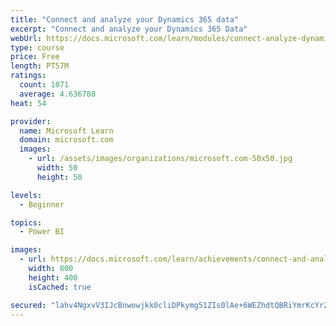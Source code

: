 ```yaml
---
title: "Connect and analyze your Dynamics 365 data​"
excerpt: "Connect and analyze your Dynamics 365 Data​"
webUrl: https://docs.microsoft.com/learn/modules/connect-analyze-dynamics-365-data/
type: course
price: Free
length: PT57M
ratings:
  count: 1071
  average: 4.636788
heat: 54

provider:
  name: Microsoft Learn
  domain: microsoft.com
  images:
    - url: /assets/images/organizations/microsoft.com-50x50.jpg
      width: 50
      height: 50

levels:
  - Beginner

topics:
  - Power BI

images:
  - url: https://docs.microsoft.com/learn/achievements/connect-and-analyze-your-microsoft-dynamics-365-data-social.png
    width: 800
    height: 400
    isCached: true

secured: "lahv4NgxvV3IJcBnwowjkk0cliDPkymg51ZIs0lAe+6WEZhdtQBRiYmrKcYrZ1grKzbQjcRbeRh7yUGyc+riMtwhs8uLLa0JiXU3/eARfFgUMy8Y5mjtZlhqehMiJoO1kgeOFkfdD5FgRXJQ9Ml0MUB/bRMMSzOdYxyc+BrRGHlr35TOtGDJCWVa23lAtJMJvw5kkZz1UridVAHKQqzkFih3Fa0I6cRshOA2MLcwuzsNxn9okEO+JFTlc721ZjGkCIyRYy4VkZeqSjQOLhJVBdjNdhC8N4Uwq6991xMoRiEm8oYtk4Cb0PF6vQOFKvHGjVJgSTFe1Pi++AtZDCeWrwN4qwiAwx0jWcBN+VNbAJxKqqczAgzSC35dPG3okEZjMJq5A1z7/ab5K70J6MKW8HfbXtcO6pYRb6Iwp68DWYQ=;6lVZUT5MCXNHlBkkK7qkqg=="
---
```


